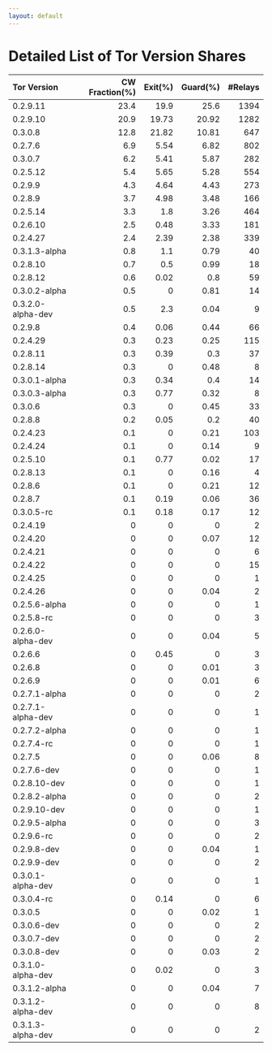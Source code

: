 ```yaml
---
layout: default
---
```



# Detailed List of Tor Version Shares

| Tor Version       |   CW Fraction(%) |   Exit(%) |   Guard(%) |   #Relays |
|:------------------|-----------------:|----------:|-----------:|----------:|
| 0.2.9.11          |             23.4 |     19.9  |      25.6  |      1394 |
| 0.2.9.10          |             20.9 |     19.73 |      20.92 |      1282 |
| 0.3.0.8           |             12.8 |     21.82 |      10.81 |       647 |
| 0.2.7.6           |              6.9 |      5.54 |       6.82 |       802 |
| 0.3.0.7           |              6.2 |      5.41 |       5.87 |       282 |
| 0.2.5.12          |              5.4 |      5.65 |       5.28 |       554 |
| 0.2.9.9           |              4.3 |      4.64 |       4.43 |       273 |
| 0.2.8.9           |              3.7 |      4.98 |       3.48 |       166 |
| 0.2.5.14          |              3.3 |      1.8  |       3.26 |       464 |
| 0.2.6.10          |              2.5 |      0.48 |       3.33 |       181 |
| 0.2.4.27          |              2.4 |      2.39 |       2.38 |       339 |
| 0.3.1.3-alpha     |              0.8 |      1.1  |       0.79 |        40 |
| 0.2.8.10          |              0.7 |      0.5  |       0.99 |        18 |
| 0.2.8.12          |              0.6 |      0.02 |       0.8  |        59 |
| 0.3.0.2-alpha     |              0.5 |      0    |       0.81 |        14 |
| 0.3.2.0-alpha-dev |              0.5 |      2.3  |       0.04 |         9 |
| 0.2.9.8           |              0.4 |      0.06 |       0.44 |        66 |
| 0.2.4.29          |              0.3 |      0.23 |       0.25 |       115 |
| 0.2.8.11          |              0.3 |      0.39 |       0.3  |        37 |
| 0.2.8.14          |              0.3 |      0    |       0.48 |         8 |
| 0.3.0.1-alpha     |              0.3 |      0.34 |       0.4  |        14 |
| 0.3.0.3-alpha     |              0.3 |      0.77 |       0.32 |         8 |
| 0.3.0.6           |              0.3 |      0    |       0.45 |        33 |
| 0.2.8.8           |              0.2 |      0.05 |       0.2  |        40 |
| 0.2.4.23          |              0.1 |      0    |       0.21 |       103 |
| 0.2.4.24          |              0.1 |      0    |       0.14 |         9 |
| 0.2.5.10          |              0.1 |      0.77 |       0.02 |        17 |
| 0.2.8.13          |              0.1 |      0    |       0.16 |         4 |
| 0.2.8.6           |              0.1 |      0    |       0.21 |        12 |
| 0.2.8.7           |              0.1 |      0.19 |       0.06 |        36 |
| 0.3.0.5-rc        |              0.1 |      0.18 |       0.17 |        12 |
| 0.2.4.19          |              0   |      0    |       0    |         2 |
| 0.2.4.20          |              0   |      0    |       0.07 |        12 |
| 0.2.4.21          |              0   |      0    |       0    |         6 |
| 0.2.4.22          |              0   |      0    |       0    |        15 |
| 0.2.4.25          |              0   |      0    |       0    |         1 |
| 0.2.4.26          |              0   |      0    |       0.04 |         2 |
| 0.2.5.6-alpha     |              0   |      0    |       0    |         1 |
| 0.2.5.8-rc        |              0   |      0    |       0    |         3 |
| 0.2.6.0-alpha-dev |              0   |      0    |       0.04 |         5 |
| 0.2.6.6           |              0   |      0.45 |       0    |         3 |
| 0.2.6.8           |              0   |      0    |       0.01 |         3 |
| 0.2.6.9           |              0   |      0    |       0.01 |         6 |
| 0.2.7.1-alpha     |              0   |      0    |       0    |         2 |
| 0.2.7.1-alpha-dev |              0   |      0    |       0    |         1 |
| 0.2.7.2-alpha     |              0   |      0    |       0    |         1 |
| 0.2.7.4-rc        |              0   |      0    |       0    |         1 |
| 0.2.7.5           |              0   |      0    |       0.06 |         8 |
| 0.2.7.6-dev       |              0   |      0    |       0    |         1 |
| 0.2.8.10-dev      |              0   |      0    |       0    |         1 |
| 0.2.8.2-alpha     |              0   |      0    |       0    |         2 |
| 0.2.9.10-dev      |              0   |      0    |       0    |         1 |
| 0.2.9.5-alpha     |              0   |      0    |       0    |         3 |
| 0.2.9.6-rc        |              0   |      0    |       0    |         2 |
| 0.2.9.8-dev       |              0   |      0    |       0.04 |         1 |
| 0.2.9.9-dev       |              0   |      0    |       0    |         2 |
| 0.3.0.1-alpha-dev |              0   |      0    |       0    |         1 |
| 0.3.0.4-rc        |              0   |      0.14 |       0    |         6 |
| 0.3.0.5           |              0   |      0    |       0.02 |         1 |
| 0.3.0.6-dev       |              0   |      0    |       0    |         2 |
| 0.3.0.7-dev       |              0   |      0    |       0    |         2 |
| 0.3.0.8-dev       |              0   |      0    |       0.03 |         2 |
| 0.3.1.0-alpha-dev |              0   |      0.02 |       0    |         3 |
| 0.3.1.2-alpha     |              0   |      0    |       0.04 |         7 |
| 0.3.1.2-alpha-dev |              0   |      0    |       0    |         8 |
| 0.3.1.3-alpha-dev |              0   |      0    |       0    |         2 |